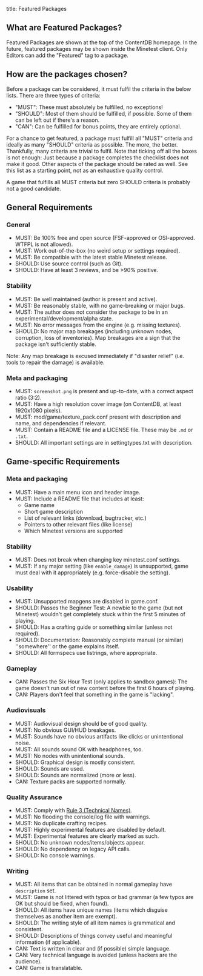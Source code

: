 title: Featured Packages

## What are Featured Packages?

Featured Packages are shown at the top of the ContentDB homepage. In the future, featured packages
may be shown inside the Minetest client. Only Editors can add the "Featured" tag to a package.

## How are the packages chosen?

Before a package can be considered, it must fulfil the criteria in the below lists.
There are three types of criteria:

* "MUST": These must absolutely be fulfilled, no exceptions!
* "SHOULD": Most of them should be fulfilled, if possible. Some of them can be left out if there's a reason.
* "CAN": Can be fulfilled for bonus points, they are entirely optional.

For a chance to get featured, a package must fulfill all "MUST" criteria and ideally as many "SHOULD"
criteria as possible. The more, the better. Thankfully, many criteria are trivial to fulfil. Note
that ticking off all the boxes is not enough: Just because a package completes the checklist
does not make it good. Other aspects of the package should be rated as well. See this list
as a starting point, not as an exhaustive quality control.

A game that fulfills all MUST criteria but zero SHOULD criteria is probably not a good candidate.

## General Requirements

### General

* MUST: Be 100% free and open source (FSF-approved or OSI-approved. WTFPL is not allowed).
* MUST: Work out-of-the-box (no weird setup or settings required).
* MUST: Be compatible with the latest stable Minetest release.
* SHOULD: Use source control (such as Git).
* SHOULD: Have at least 3 reviews, and be >90% positive.

### Stability

* MUST: Be well maintained (author is present and active).
* MUST: Be reasonably stable, with no game-breaking or major bugs.
* MUST: The author does not consider the package to be in an experimental/development/alpha state.
* MUST: No error messages from the engine (e.g. missing textures).
* SHOULD: No major map breakages (including unknown nodes, corruption, loss of inventories).
  Map breakages are a sign that the package isn't sufficiently stable.

Note: Any map breakage is excused immediately if "disaster relief" (i.e. tools to repair the damage)
is available.

### Meta and packaging  

* MUST: `screenshot.png` is present and up-to-date, with a correct aspect ratio (3:2).
* MUST: Have a high resolution cover image (on ContentDB, at least 1920x1080 pixels).
* MUST: mod/game/texture_pack.conf present with description and name, and dependencies if relevant.
* MUST: Contain a README file and a LICENSE file. These may be `.md` or `.txt`.
* SHOULD: All important settings are in settingtypes.txt with description.

## Game-specific Requirements

### Meta and packaging

* MUST: Have a main menu icon and header image.
* MUST: Include a README file that includes at least:
    * Game name
    * Short game description
    * List of relevant links (download, bugtracker, etc.)
    * Pointers to other relevant files (like license)
    * Which Minetest versions are supported

### Stability

* MUST: Does not break when changing key minetest.conf settings.
* MUST: If any major setting (like `enable_damage`) is unsupported, game must deal with
  it appropriately (e.g. force-disable the setting).

### Usability

* MUST: Unsupported mapgens are disabled in game.conf.
* SHOULD: Passes the Beginner Test: A newbie to the game (but not Minetest) wouldn't get completely
  stuck within the first 5 minutes of playing.
* SHOULD: Has a crafting guide or something similar (unless not required).
* SHOULD: Documentation: Reasonably complete manual (or similar) ''somewhere'' or the game explains itself.
* SHOULD: All formspecs use listrings, where appropriate.

### Gameplay

* CAN: Passes the Six Hour Test (only applies to sandbox games): The game doesn't run out of new
  content before the first 6 hours of playing.
* CAN: Players don't feel that something in the game is "lacking".

### Audiovisuals

* MUST: Audiovisual design should be of good quality.
* MUST: No obvious GUI/HUD breakages.
* MUST: Sounds have no obvious artifacts like clicks or unintentional noise.
* MUST: All sounds sound OK with headphones, too.
* MUST: No nodes with unintentional sounds.
* SHOULD: Graphical design is mostly consistent.
* SHOULD: Sounds are used.
* SHOULD: Sounds are normalized (more or less).
* CAN: Texture packs are supported normally.

### Quality Assurance

* MUST: Comply with [Rule 3 (Technical Names)](/policy_and_guidance/#3-technical-names).
* MUST: No flooding the console/log file with warnings.
* MUST: No duplicate crafting recipes.
* MUST: Highly experimental features are disabled by default.
* MUST: Experimental features are clearly marked as such.
* SHOULD: No unknown nodes/items/objects appear.
* SHOULD: No dependency on legacy API calls.
* SHOULD: No console warnings.

### Writing

* MUST: All items that can be obtained in normal gameplay have `description` set.
* MUST: Game is not littered with typos or bad grammar (a few typos are OK but should be fixed, when found).
* SHOULD: All items have unique names (items which disguise themselves as another item are exempt).
* SHOULD: The writing style of all item names is grammatical and consistent.
* SHOULD: Descriptions of things convey useful and meaningful information (if applicable). 
* CAN: Text is written in clear and (if possible) simple language.
* CAN: Very technical language is avoided (unless hackers are the audience).
* CAN: Game is translatable.
